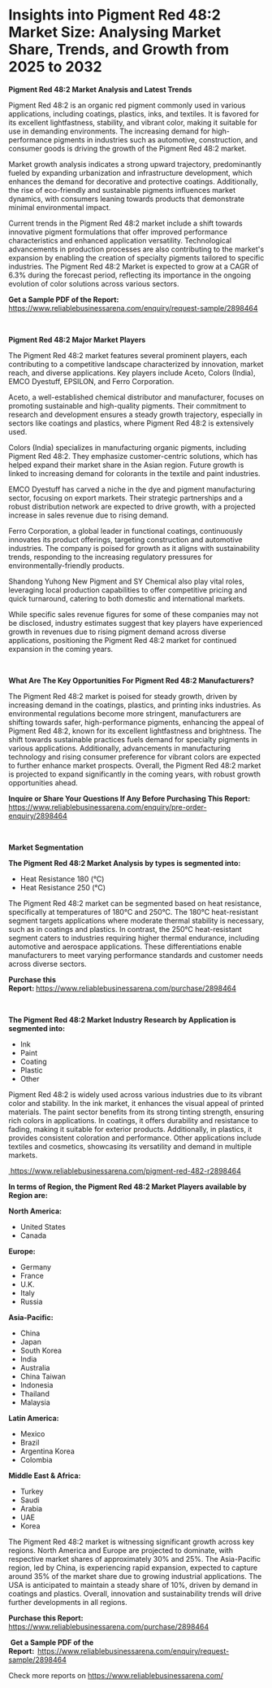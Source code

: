 <p><h1>Insights into Pigment Red 48:2 Market Size: Analysing Market Share, Trends, and Growth from 2025 to 2032</h1></p><p><strong>Pigment Red 48:2 Market Analysis and Latest Trends</strong></p>
<p><p>Pigment Red 48:2 is an organic red pigment commonly used in various applications, including coatings, plastics, inks, and textiles. It is favored for its excellent lightfastness, stability, and vibrant color, making it suitable for use in demanding environments. The increasing demand for high-performance pigments in industries such as automotive, construction, and consumer goods is driving the growth of the Pigment Red 48:2 market. </p><p>Market growth analysis indicates a strong upward trajectory, predominantly fueled by expanding urbanization and infrastructure development, which enhances the demand for decorative and protective coatings. Additionally, the rise of eco-friendly and sustainable pigments influences market dynamics, with consumers leaning towards products that demonstrate minimal environmental impact. </p><p>Current trends in the Pigment Red 48:2 market include a shift towards innovative pigment formulations that offer improved performance characteristics and enhanced application versatility. Technological advancements in production processes are also contributing to the market's expansion by enabling the creation of specialty pigments tailored to specific industries. The Pigment Red 48:2 Market is expected to grow at a CAGR of 6.3% during the forecast period, reflecting its importance in the ongoing evolution of color solutions across various sectors.</p></p>
<p><strong>Get a Sample PDF of the Report:&nbsp;</strong> <a href="https://www.reliablebusinessarena.com/enquiry/request-sample/2898464?utm_campaign=3531&utm_medium=2&utm_source=Github&utm_content=ia&utm_term=15032025&utm_id=pigment-red-482">https://www.reliablebusinessarena.com/enquiry/request-sample/2898464</a></p>
<p>&nbsp;</p>
<p><strong>Pigment Red 48:2 Major Market Players</strong></p>
<p><p>The Pigment Red 48:2 market features several prominent players, each contributing to a competitive landscape characterized by innovation, market reach, and diverse applications. Key players include Aceto, Colors (India), EMCO Dyestuff, EPSILON, and Ferro Corporation.</p><p>Aceto, a well-established chemical distributor and manufacturer, focuses on promoting sustainable and high-quality pigments. Their commitment to research and development ensures a steady growth trajectory, especially in sectors like coatings and plastics, where Pigment Red 48:2 is extensively used.</p><p>Colors (India) specializes in manufacturing organic pigments, including Pigment Red 48:2. They emphasize customer-centric solutions, which has helped expand their market share in the Asian region. Future growth is linked to increasing demand for colorants in the textile and paint industries.</p><p>EMCO Dyestuff has carved a niche in the dye and pigment manufacturing sector, focusing on export markets. Their strategic partnerships and a robust distribution network are expected to drive growth, with a projected increase in sales revenue due to rising demand.</p><p>Ferro Corporation, a global leader in functional coatings, continuously innovates its product offerings, targeting construction and automotive industries. The company is poised for growth as it aligns with sustainability trends, responding to the increasing regulatory pressures for environmentally-friendly products.</p><p>Shandong Yuhong New Pigment and SY Chemical also play vital roles, leveraging local production capabilities to offer competitive pricing and quick turnaround, catering to both domestic and international markets.</p><p>While specific sales revenue figures for some of these companies may not be disclosed, industry estimates suggest that key players have experienced growth in revenues due to rising pigment demand across diverse applications, positioning the Pigment Red 48:2 market for continued expansion in the coming years.</p></p>
<p>&nbsp;</p>
<p><strong>What Are The Key Opportunities For Pigment Red 48:2 Manufacturers?</strong></p>
<p><p>The Pigment Red 48:2 market is poised for steady growth, driven by increasing demand in the coatings, plastics, and printing inks industries. As environmental regulations become more stringent, manufacturers are shifting towards safer, high-performance pigments, enhancing the appeal of Pigment Red 48:2, known for its excellent lightfastness and brightness. The shift towards sustainable practices fuels demand for specialty pigments in various applications. Additionally, advancements in manufacturing technology and rising consumer preference for vibrant colors are expected to further enhance market prospects. Overall, the Pigment Red 48:2 market is projected to expand significantly in the coming years, with robust growth opportunities ahead.</p></p>
<p><strong>Inquire or Share Your Questions If Any Before Purchasing This Report:</strong> <a href="https://www.reliablebusinessarena.com/enquiry/pre-order-enquiry/2898464?utm_campaign=3531&utm_medium=2&utm_source=Github&utm_content=ia&utm_term=15032025&utm_id=pigment-red-482">https://www.reliablebusinessarena.com/enquiry/pre-order-enquiry/2898464</a></p>
<p>&nbsp;</p>
<p><strong>Market Segmentation</strong></p>
<p><strong>The Pigment Red 48:2 Market Analysis by types is segmented into:</strong></p>
<p><ul><li>Heat Resistance 180 (°C)</li><li>Heat Resistance 250 (°C)</li></ul></p>
<p><p>The Pigment Red 48:2 market can be segmented based on heat resistance, specifically at temperatures of 180°C and 250°C. The 180°C heat-resistant segment targets applications where moderate thermal stability is necessary, such as in coatings and plastics. In contrast, the 250°C heat-resistant segment caters to industries requiring higher thermal endurance, including automotive and aerospace applications. These differentiations enable manufacturers to meet varying performance standards and customer needs across diverse sectors.</p></p>
<p><strong>Purchase this Report:&nbsp;</strong><a href="https://www.reliablebusinessarena.com/purchase/2898464?utm_campaign=3531&utm_medium=2&utm_source=Github&utm_content=ia&utm_term=15032025&utm_id=pigment-red-482">https://www.reliablebusinessarena.com/purchase/2898464</a></p>
<p>&nbsp;</p>
<p><strong>The Pigment Red 48:2 Market Industry Research by Application is segmented into:</strong></p>
<p><ul><li>Ink</li><li>Paint</li><li>Coating</li><li>Plastic</li><li>Other</li></ul></p>
<p><p>Pigment Red 48:2 is widely used across various industries due to its vibrant color and stability. In the ink market, it enhances the visual appeal of printed materials. The paint sector benefits from its strong tinting strength, ensuring rich colors in applications. In coatings, it offers durability and resistance to fading, making it suitable for exterior products. Additionally, in plastics, it provides consistent coloration and performance. Other applications include textiles and cosmetics, showcasing its versatility and demand in multiple markets.</p></p>
<p><a href="https://www.reliablebusinessarena.com/pigment-red-482-r2898464?utm_campaign=3531&utm_medium=2&utm_source=Github&utm_content=ia&utm_term=15032025&utm_id=pigment-red-482">&nbsp;https://www.reliablebusinessarena.com/pigment-red-482-r2898464</a></p>
<p><strong>In terms of Region, the Pigment Red 48:2 Market Players available by Region are:</strong></p>
<p>
    <p> <strong> North America: </strong>
        <ul>
            <li>United States</li>
            <li>Canada</li>
        </ul>
        </p> 
    <p> <strong> Europe: </strong>
        <ul>
            <li>Germany</li>
            <li>France</li>
            <li>U.K.</li>
            <li>Italy</li>
            <li>Russia</li>
        </ul>
        </p> 
    <p> <strong> Asia-Pacific: </strong>
        <ul>
            <li>China</li>
            <li>Japan</li>
            <li>South Korea</li>
            <li>India</li>
            <li>Australia</li>
            <li>China Taiwan</li>
            <li>Indonesia</li>
            <li>Thailand</li>
            <li>Malaysia</li>
        </ul>
        </p> 
    <p> <strong> Latin America: </strong>
        <ul>
            <li>Mexico</li>
            <li>Brazil</li>
            <li>Argentina Korea</li>
            <li>Colombia</li>
        </ul>
        </p> 
    <p> <strong> Middle East & Africa: </strong>
        <ul>
            <li>Turkey</li>
            <li>Saudi</li>
            <li>Arabia</li>
            <li>UAE</li>
            <li>Korea</li>
        </ul>
    </p>
    </p>
<p><p>The Pigment Red 48:2 market is witnessing significant growth across key regions. North America and Europe are projected to dominate, with respective market shares of approximately 30% and 25%. The Asia-Pacific region, led by China, is experiencing rapid expansion, expected to capture around 35% of the market share due to growing industrial applications. The USA is anticipated to maintain a steady share of 10%, driven by demand in coatings and plastics. Overall, innovation and sustainability trends will drive further developments in all regions.</p></p>
<p><strong>Purchase this Report: </strong><a href="https://www.reliablebusinessarena.com/purchase/2898464?utm_campaign=3531&utm_medium=2&utm_source=Github&utm_content=ia&utm_term=15032025&utm_id=pigment-red-482">https://www.reliablebusinessarena.com/purchase/2898464</a></p>
<p>&nbsp;<strong>Get a Sample PDF of the Report:&nbsp;&nbsp;</strong><a href="https://www.reliablebusinessarena.com/enquiry/request-sample/2898464?utm_campaign=3531&utm_medium=2&utm_source=Github&utm_content=ia&utm_term=15032025&utm_id=pigment-red-482">https://www.reliablebusinessarena.com/enquiry/request-sample/2898464</a></p>
<p><strong></strong></p>
<p>Check more reports on <a href="https://www.reliablebusinessarena.com/?utm_campaign=3531&utm_medium=2&utm_source=Github&utm_content=ia&utm_term=15032025&utm_id=pigment-red-482">https://www.reliablebusinessarena.com/</a></p>